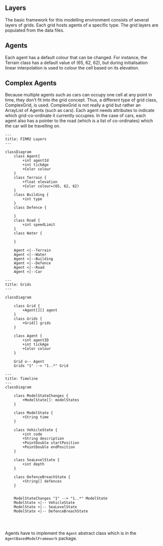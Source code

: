 ## Layers

The basic framework for this modelling environment consists of several layers of
grids. Each grid hosts agents of a specific type. The grid layers are populated 
from the data files. 


## Agents
Each agent has a default colour that can be changed. For 
instance, the Terrain class has a default value of (65, 62, 62), but during 
initialisation linear interpolation is used to colour the cell based on its 
elevation. 

## Complex Agents
Because multiple agents such as cars can occupy one cell at any point in time, they don't
fit into the grid concept. Thus, a different type of grid class, ComplexGrid, is used. 
ComplexGrid is not really a grid but rather an ArrayList of Agents (such as cars). Each agent
needs attributes to indicate which grid-co-ordinate it currently occupies. In the case of 
cars, each agent also has a pointer to the road (which is a list of co-ordinates) which the
car will be travelling on.

```mermaid
---
title: FIRM2 Layers
---

classDiagram
    class Agent{
        +int agentId
        +int tickAge
        +Color colour
    }
    class Terrain {
        +float elevation
        +Color colour=(65, 62, 62)
    }
    class Building {
        +int type
    }
    class Defence {
        
    }
    class Road {
        +int speedLimit
    }
    class Water {
        
    }
   
    Agent <|--Terrain
    Agent <|--Water
    Agent <|--Building
    Agent <|--Defence
    Agent <|--Road
    Agent <|--Car
```

```mermaid
---
title: Grids
---

classDiagram
    
    class Grid {
        +Agent[][] agent
    }
    class Grids {
        +Grid[] grids
    }

    class Agent {
        +int agentID
        +int tickAge
        +Color colour
    }
    
    Grid o-- Agent
    Grids "1" --> "1..*" Grid
```

```mermaid
---
title: Timeline
---
classDiagram
    
    class ModelStateChanges {
        +ModelState[]: modelStates
    }
    
    class ModelState {
        +String time
    }
    
    class VehicleState {
        +int code
        +String description
        +PointDouble startPosition
        +PointDouble endPosition
    }
    
    class SeaLevelState {
        +int depth
    }
    
    class DefenceBreachState {
        +String[] defences
    }

    
    ModelStateChanges "1" --> "1..*" ModelState
    ModelState <|-- VehicleState
    ModelState <|-- SeaLevelState
    ModelState <|-- DefenceBreachState
     
    
    
```

Agents have to implement the `Agent` abstract class which is in the 
`AgentBasedModelFramework` package.
